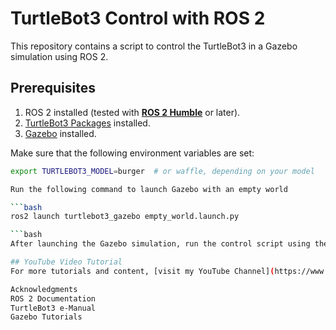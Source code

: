 # TurtleBot3 Control with ROS 2

This repository contains a script to control the TurtleBot3 in a Gazebo simulation using ROS 2.

## Prerequisites

1. ROS 2 installed (tested with [**ROS 2 Humble**](https://docs.ros.org/en/humble/Installation.html) or later).
2. [TurtleBot3 Packages](https://emanual.robotis.com/docs/en/platform/turtlebot3/quick-start/) installed.
3. [Gazebo](https://classic.gazebosim.org/tutorials?tut=install_ubuntu&cat=install) installed.

Make sure that the following environment variables are set:

```bash
export TURTLEBOT3_MODEL=burger  # or waffle, depending on your model

Run the following command to launch Gazebo with an empty world

```bash
ros2 launch turtlebot3_gazebo empty_world.launch.py

```bash
After launching the Gazebo simulation, run the control script using the following command

## YouTube Video Tutorial
For more tutorials and content, [visit my YouTube Channel](https://www.youtube.com/@allaboutrobo) and subscribe!

Acknowledgments
ROS 2 Documentation
TurtleBot3 e-Manual
Gazebo Tutorials
